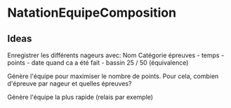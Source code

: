# NatationEquipeComposition

## Ideas
Enregistrer les différents nageurs avec:
Nom
Catégorie
épreuves - temps - points - date quand ca a été fait - bassin 25 / 50 (équivalence)

Génère l'équipe pour maximiser le nombre de points. Pour cela, combien d'épreuve par nageur et quelles épreuves?

Génère l'équipe la plus rapide (relais par exemple)
